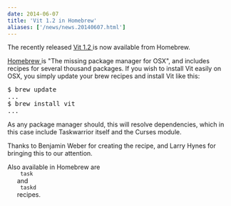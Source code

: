```yaml
---
date: 2014-06-07
title: 'Vit 1.2 in Homebrew'
aliases: ['/news/news.20140607.html']
---
```

<div class="col-md-8 main">
 <div class="row">
  <p>
   The recently released
   <a href="/news/news.20140406.html">
    Vit 1.2
   </a>
   is now available from Homebrew.
  </p>
  <p>
   <a href="http://brew.sh/">
    Homebrew
   </a>
   is "The missing package manager for OSX", and includes recipes for
            several thousand packages. If you wish to install Vit easily on OSX,
            you simply update your brew recipes and install Vit like this:
  </p>
  <pre>$ brew update
...
$ brew install vit
...</pre>
  <p>
   As any package manager should, this will resolve dependencies, which
            in this case include Taskwarrior itself and the Curses module.
  </p>
  <p>
   Thanks to Benjamin Weber for creating the recipe, and Larry Hynes
            for bringing this to our attention.
  </p>
  <p>
   Also available in Homebrew are
   <code>
    task
   </code>
   and
   <code>
    taskd
   </code>
   recipes.
  </p>
 </div>
</div>


